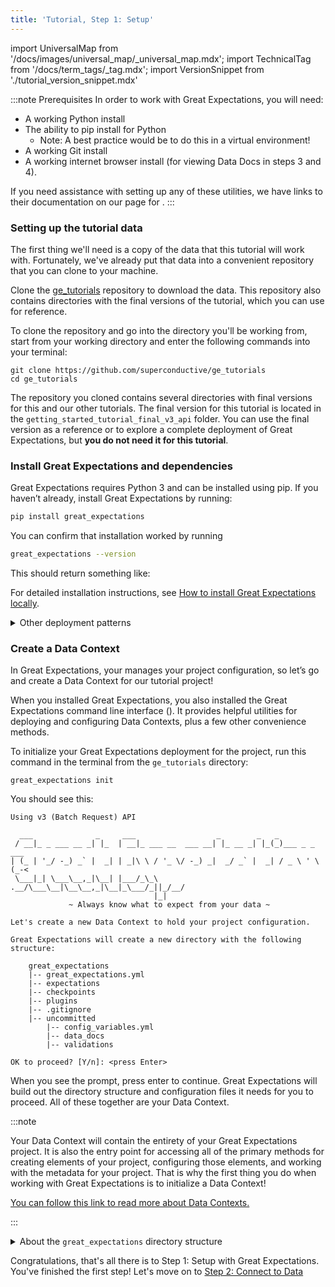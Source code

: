 ```yaml
---  
title: 'Tutorial, Step 1: Setup'  
---  
```

import UniversalMap from '/docs/images/universal_map/_universal_map.mdx';
import TechnicalTag from '/docs/term_tags/_tag.mdx';
import VersionSnippet from './tutorial_version_snippet.mdx'

<UniversalMap setup='active' connect='inactive' create='inactive' validate='inactive'/> 

:::note Prerequisites
In order to work with Great Expectations, you will need:

- A working Python install
- The ability to pip install for Python
  - Note: A best practice would be to do this in a virtual environment!
- A working Git install
- A working internet browser install (for viewing Data Docs in steps 3 and 4).

If you need assistance with setting up any of these utilities, we have links to their documentation on our page for <TechnicalTag relative="../../" tag="supporting_resource" text="supporting resources" />.
:::

### Setting up the tutorial data

The first thing we'll need is a copy of the data that this tutorial will work with.  Fortunately, we've already put that data into a convenient repository that you can clone to your machine.

Clone the [ge_tutorials](https://github.com/superconductive/ge_tutorials) repository to download the data.  This repository also contains directories with the final versions of the tutorial, which you can use for reference.

To clone the repository and go into the directory you'll be working from, start from your working directory and enter the following commands into your terminal:

```console
git clone https://github.com/superconductive/ge_tutorials
cd ge_tutorials
```

The repository you cloned contains several directories with final versions for this and our other tutorials. The final version for this tutorial is located in the `getting_started_tutorial_final_v3_api` folder. You can use the final version as a reference or to explore a complete deployment of Great Expectations, but **you do not need it for this tutorial**.

### Install Great Expectations and dependencies

Great Expectations requires Python 3 and can be installed using pip. If you haven’t already, install Great Expectations by running:

```bash
pip install great_expectations
```

You can confirm that installation worked by running

```bash
great_expectations --version
```

This should return something like:

<VersionSnippet />

For detailed installation instructions, see [How to install Great Expectations locally](../../guides/setup/installation/local.md).

<details>
  <summary>Other deployment patterns</summary>
  <div>
    <p>

This tutorial deploys Great Expectations locally. Note that other options (e.g. running Great Expectations on an EMR Cluster) are also available. You can find more information in the [Reference Architectures](../../deployment_patterns/index.md) section of the documentation.

</p>
  </div>
</details>

### Create a Data Context

In Great Expectations, your <TechnicalTag relative="../../" tag="data_context" text="Data Context" /> manages your project configuration, so let’s go and create a Data Context for our tutorial project!

When you installed Great Expectations, you also installed the Great Expectations command line interface (<TechnicalTag relative="../../" tag="cli" text="CLI" />). It provides helpful utilities for deploying and configuring Data Contexts, plus a few other convenience methods.

To initialize your Great Expectations deployment for the project, run this command in the terminal from the `ge_tutorials` directory:

```console
great_expectations init
```

You should see this:
```console
Using v3 (Batch Request) API

  ___              _     ___                  _        _   _
 / __|_ _ ___ __ _| |_  | __|_ ___ __  ___ __| |_ __ _| |_(_)___ _ _  ___
| (_ | '_/ -_) _` |  _| | _|\ \ / '_ \/ -_) _|  _/ _` |  _| / _ \ ' \(_-<
 \___|_| \___\__,_|\__| |___/_\_\ .__/\___\__|\__\__,_|\__|_\___/_||_/__/
                                |_|
             ~ Always know what to expect from your data ~

Let's create a new Data Context to hold your project configuration.

Great Expectations will create a new directory with the following structure:

    great_expectations
    |-- great_expectations.yml
    |-- expectations
    |-- checkpoints
    |-- plugins
    |-- .gitignore
    |-- uncommitted
        |-- config_variables.yml
        |-- data_docs
        |-- validations

OK to proceed? [Y/n]: <press Enter>
```

When you see the prompt, press enter to continue.  Great Expectations will build out the directory structure and configuration files it needs for you to proceed.  All of these together are your Data Context.

:::note

Your Data Context will contain the entirety of your Great Expectations project.  It is also the entry point for accessing all of the primary methods for creating elements of your project, configuring those elements, and working with the metadata for your project.  That is why the first thing you do when working with Great Expectations is to initialize a Data Context!

[You can follow this link to read more about Data Contexts.](../../terms/data_context.md)

:::

<details>
  <summary>About the <code>great_expectations</code> directory structure</summary>
  <div>
    <p>
      After running the <code>init</code> command, your <code>great_expectations</code> directory will contain all of the important components of a local Great Expectations deployment. This is what the directory structure looks like
    </p>
    <ul>
      <li><code>great_expectations.yml</code> contains the main configuration of your deployment.</li>
      <li>

The `expectations` directory stores all your <TechnicalTag relative="../../" tag="expectation" text="Expectations" /> as JSON files. If you want to store them somewhere else, you can change that later.

</li>
      <li>The <code>plugins/</code> directory holds code for any custom plugins you develop as part of your deployment.</li>
      <li>The <code>uncommitted/</code> directory contains files that shouldn’t live in version control. It has a .gitignore configured to exclude all its contents from version control. The main contents of the directory are:
        <ul>
          <li><code>uncommitted/config_variables.yml</code>, which holds sensitive information, such as database credentials and other secrets.</li>
          <li><code>uncommitted/data_docs</code>, which contains Data Docs generated from Expectations, Validation Results, and other metadata.</li>
          <li><code>uncommitted/validations</code>, which holds Validation Results generated by Great Expectations.</li>
        </ul>
      </li>
    </ul>
  </div>
</details>

Congratulations, that's all there is to Step 1: Setup with Great Expectations.  You've finished the first step!  Let's move on to [Step 2: Connect to Data](./tutorial_connect_to_data.md)
